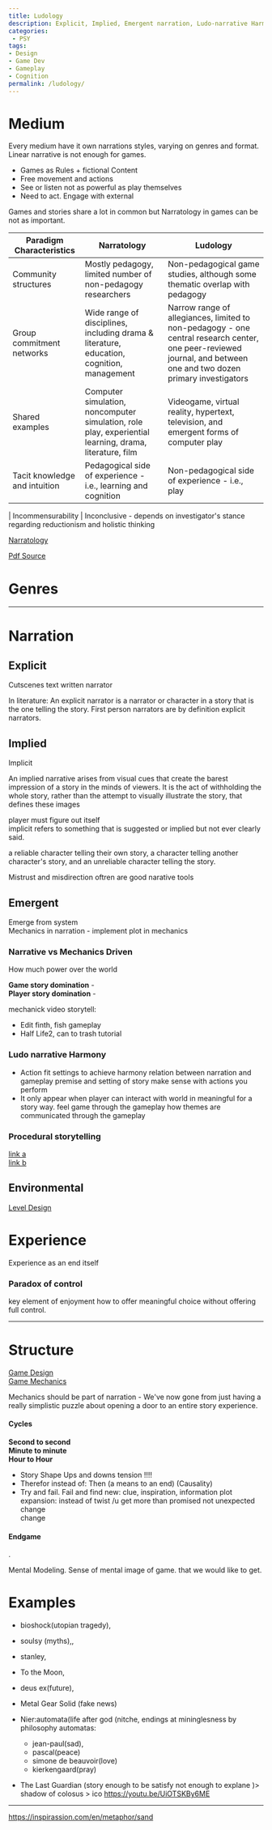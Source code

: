 ```yaml
---
title: Ludology
description: Explicit, Implied, Emergent narration, Ludo-narrative Harmony  
categories:
 - PSY
tags:
- Design
- Game Dev
- Gameplay
- Cognition
permalink: /ludology/
---
```


# Medium
Every medium have it own narrations styles, varying on genres and format. Linear narrative is not enough for games.

- Games as Rules + fictional Content
- Free movement and actions   
- See or listen not as powerful as play themselves
- Need to act. Engage with external   



Games and stories share a lot in common but Narratology in games can be not as important.

|Paradigm Characteristics | Narratology |Ludology
|---|---|---|
Community structures | Mostly pedagogy, limited number of non-pedagogy researchers | Non-pedagogical game studies, although some thematic overlap with pedagogy
Group commitment networks |Wide range of disciplines, including drama & literature, education, cognition, management | Narrow range of allegiances, limited to non-pedagogy - one central research center, one peer-reviewed journal, and between one and two dozen primary investigators
Shared examples | Computer simulation, noncomputer simulation, role play, experiential learning, drama, literature, film | Videogame, virtual reality, hypertext, television, and emergent forms of computer play
Tacit knowledge and intuition | Pedagogical side of experience - i.e., learning and cognition | Non-pedagogical side of experience - i.e., play

| Incommensurability | Inconclusive - depends on investigator's stance regarding reductionism and holistic thinking

[Narratology](/narratology/)

[Pdf Source](file:///G:/546-Article%20Text-644-1-10-20140224.pdf)

# Genres





---



# Narration


## Explicit
Cutscenes text written narrator    





In literature: An explicit narrator is a narrator or character in a story that is the one telling the story. First person narrators are by definition explicit narrators.


##  Implied
Implicit

An implied narrative arises from visual cues that create the barest impression of a story in the minds of viewers. It is the act of withholding the whole story, rather than the attempt to visually illustrate the story, that defines these images

player must figure out itself   
implicit refers to something that is suggested or implied but not ever clearly said.

a reliable character telling their own story, a character telling another character's story, and an unreliable character telling the story.

Mistrust and misdirection  oftren are good narative tools    

##  Emergent
Emerge from system     
Mechanics in narration - implement plot in mechanics  

###  Narrative vs Mechanics Driven
How much power over the world

**Game story domination**  -   
**Player story domination** -   


mechanick video storytell:
- Edit finth, fish gameplay
- Half Life2, can to trash tutorial


### Ludo narrative Harmony
- Action fit settings to achieve harmony relation between narration and gameplay
premise and setting of story make sense with actions you perform
- It only appear when player can interact with world in meaningful for a story way. feel game through the gameplay
how themes are communicated through the gameplay




### Procedural storytelling

[link a](https://ubm-twvideo01.s3.amazonaws.com/o1/vault/gdc2018/presentations/Mateas_Michael_Teaching_Procedural_Storytelling.pdf)  
[link b](https://books.google.pl/books/about/Procedural_Storytelling_in_Game_Design.html?id=4RamDwAAQBAJ&printsec=frontcover&source=kp_read_button&redir_esc=y#v=onepage&q&f=false)  





##  Environmental

[Level Design](/leveldesign/)  



# Experience
Experience as an end itself


### Paradox of control
key element of enjoyment
how to offer meaningful choice  without offering full control.



---




# Structure



[Game Design](/gamedesign/)  
[Game Mechanics](/gamemechanics/)  



Mechanics should be part of narration - We've now gone from just having a really simplistic puzzle about opening a door to an entire story experience.





#### Cycles

**Second to second**     
**Minute to minute**     
**Hour to Hour**  

- Story Shape Ups and downs tension !!!!
- Therefor instead of: Then  (a means to an end)  (Causality)
- Try and fail. Fail and find  new: clue, inspiration, information
   plot expansion: instead of twist /u get more than promised not unexpected change  
   change


#### Endgame

.



Mental Modeling. Sense of mental image of game. that we would like to get.

[//]: # (https://frictionalgames.blogspot.com/2014/04/4-layers-narrative-design-approach.html)







# Examples

- bioshock(utopian tragedy),
- soulsy (myths),,
- stanley,
- To the Moon,
- deus ex(future),  
- Metal Gear Solid (fake news)
- Nier:automata(life after god (nitche,
   endings at mininglesness by philosophy automatas:
   - jean-paul(sad),
   - pascal(peace)
   - simone de beauvoir(love)
   - kierkengaard(pray)

- The Last Guardian (story enough to be satisfy not enough to explane )> shadow of colosus > ico
https://youtu.be/UiOTSKBy6ME


---






https://inspirassion.com/en/metaphor/sand
